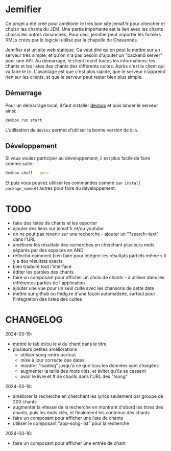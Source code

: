 # Jemifier

Ce projet a été créé pour améliorer le très bon site jemaf.fr pour chercher et choisir les chants du JEM.
Une partie importante est le lien avec les chants choisis les autres dimanches.
Pour ceci, jemifier peut importer les fichiers XMLs créés par le logiciel utilisé par la
chapelle de Chavannes.

Jemifier est un site web statique. 
Ca veut dire qu'on peut le mettre sur un serveur très simple, et qu'on n'a pas besoin d'ajouter un
"backend server" pour une API.
Au démarrage, le client reçoit toutes les informations: les chants et les listes des chants des différents
cultes.
Après c'est le client qui va faire le tri.
L'avantage est que c'est plus rapide, que le serveur n'apprend rien sur les clients, et que le serveur
peut rester bien plus simple.

## Démarrage

Pour un démarrage local, il faut installer [devbox](https://www.jetpack.io/devbox) et puis lancer
le serveur ainsi:

```bash
devbox run start
```

L'utilisation de `devbox` permet d'utiliser la bonne version de `bun`.

## Développement

Si vous voulez participer au développement, il est plus facile de faire comme suite:

```bash
devbox shell --pure
```

Et puis vous pouvez utiliser les commandes comme `bun install package_name` et autres pour
faire du développement.

# TODO

- faire des listes de chants et les exporter
- ajouter des liens sur jemaf.fr et/ou youtube
- on ne peut pas revenir sur une recherche - ajouter un "?search=text" dans l'URL
- améliorer les résultats des recherches en cherchant plusieurs mots séparés par des espaces en AND
- réflechir comment bien faire pour intégrer les résultats partiels même s'il y a des résultats exacts
- bien traduire tout l'interface
- éditer les paroles des chants
- faire un composant pour afficher un choix de chants - à utiliser dans les différentes parties de l'application
- ajouter une vue pour un seul culte avec les chansons de cette date
- mettre sur github ou fledg.re d'une façon automatisée, surtout pour l'intégration des listes des cultes

# CHANGELOG

2024-03-19:
- mettre le tab et/ou le # du chant dans le titre
- plusieurs petites améliorations
  - utiliser song-entry partout
  - mise à jour correcte des dates
  - montrer "loading" jusqu'à ce que tous les données sont chargées
  - augmenter la taille des mots clés, et éviter qu'ils se cassent
  - avoir le livre et # de chants dans l'URL des "/song"

2024-03-18:
- améliorer la recherche en cherchant les lyrics seulement par groupe de 200 chants
- augmenter la vitesse de la recherche en montrant d'abord les titres des chants, puis les mots clés, et finalement
les contenus des chants
- faire un composant pour afficher une liste de chants
- utiliser le composant "app-song-list" pour la recherche

2024-03-16:
- faire un composant pour afficher une entrée de chant